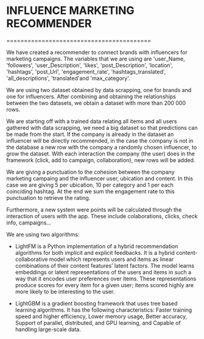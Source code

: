 # INFLUENCE MARKETING RECOMMENDER 
=========================================

We have created a recommender to connect brands with influencers for marketing campaigns. The variables that we are using are 'user_Name, 'followers', 'user_Description', 'likes', 'post_Description', 'location', 'hashtags', 'post_Url',	'engagement_rate', 'hashtags_translated', 'all_descriptions', 'translated'and 'max_category'. 

We are using two dataset obtained by data scrapping, one for brands and one for influencers. After combining and obtaining the relationships between the two datasets, we obtain a dataset with more than 200 000 rows.

We are starting off with a trained data relating all items and all users gathered with data scrapping, we need a big dataset so that predictions can be made from the start. If the company is already in the dataset an influencer will be directly recommended, in the case the company is not in the database a new row with the company a randomly chosen influencer, to grow the dataset. With each interaction the company (the user) does in the framework (click, add to campaign, collaboration), new rows will be added.

We are giving a punctuation to the cohesion between the company marketing campaing and the influencer user, ubication and content. In this case we are giving 5 per ubication, 10 per category and 1 per each coinciding hashtag. At the end we sum the engagement rate to this punctuation to retrieve the rating.

Furthermore, a new system were points will be calculated through the interaction of users with the app. These include colaborations, clicks, check info, campaigns...

We are using two algorithms:
- LightFM is a Python implementation of a hybrid recommendation algorithms for both implicit and explicit feedbacks. It is a hybrid content-collaborative model which represents users and items as linear combinations of their content features’ latent factors. The model learns embeddings or latent representations of the users and items in such a way that it encodes user preferences over items. These representations produce scores for every item for a given user; items scored highly are more likely to be interesting to the user.

- LightGBM is a gradient boosting framework that uses tree based learning algorithms. It has the following characteristics: Faster training speed and higher efficiency, Lower memory usage, Better accuracy, Support of parallel, distributed, and GPU learning, and Capable of handling large-scale data.
